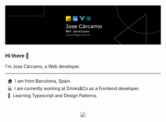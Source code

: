 <p align="center"><img src="https://raw.githubusercontent.com/Jocalu/Jocalu/main/header.png"></p>

<h3>Hi there 👋</h3>

<p>I'm Jose Cárcamo, a Web developer.</p>

<hr>

<p>
&nbsp;&nbsp;🏠&nbsp;&nbsp;I am from Barcelona, Spain.<br/>
&nbsp;&nbsp;💻&nbsp;&nbsp;I am currently working at Drinks&Co as a Frontend developer.<br/>
&nbsp;&nbsp;🌱&nbsp;&nbsp;Learning Typescript and Design Patterns.
</p>

<br/>

<p align="center">
    <a href="https://www.linkedin.com/in/jose-carcamo-web-developer/">
        <img src="https://img.shields.io/badge/-LINKEDIN-0077B5?style=for-the-badge&logo=Linkedin&logoColor=white"/>
    </a>
</p>
